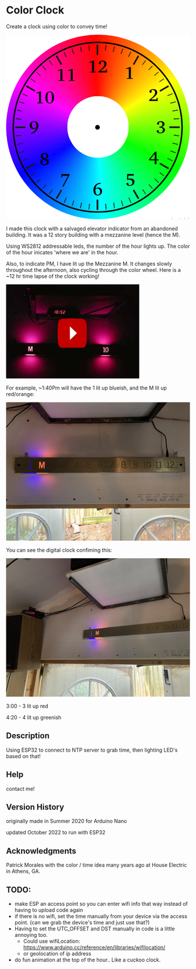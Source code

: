 # Color Clock 
Create a clock using color to convey time!

![](documentation/color_clock_viz_resize.png)

I made this clock with a salvaged elevator indicator from an abandoned building. It was a 12 story building with a mezzanine level (hence the M). 

Using WS2812 addressable leds, the number of the hour lights up. The color of the hour inicates 'where we are' in the hour. 

Also, to indicate PM, I have lit up the Mezzanine M. It changes slowly throughout the afternoon, also cycling through the color wheel. 
Here is a ~12 hr time lapse of the clock working! 


[![youtube link](documentation/thumbnail.png)](https://www.youtube.com/watch?v=Zt6K_mW_ylo)

For example, ~1:40Pm will have the 1 lit up blueish, and the M lit up red/orange:

![](documentation/clock_closer.jpg)

You can see the digital clock confiming this:

![](documentation/clock_w_clock.jpg)

3:00 - 3 lit up red

4:20 - 4 lit up greenish 


## Description

Using ESP32 to connect to NTP server to grab time, then lighting LED's based on that! 

## Help

contact me! 


## Version History

 originally made in Summer 2020 for Arduino Nano

 updated October 2022 to run with ESP32

## Acknowledgments

Patrick Morales with the color / time idea many years ago at House Electric in Athens, GA.

## TODO:
 - make ESP an access point so you can enter wifi info that way instead of having to upload code again
  - if there is no wifi, set the time manually from your device via the access point. (can we grab the device's time and just use that?) 
  - Having to set the UTC_OFFSET and DST manually in code is a little annoying too. 
    - Could use wifiLocation: https://www.arduino.cc/reference/en/libraries/wifilocation/
    - or geolocation of ip address
 - do fun animation at the top of the hour.. Like a cuckoo clock. 